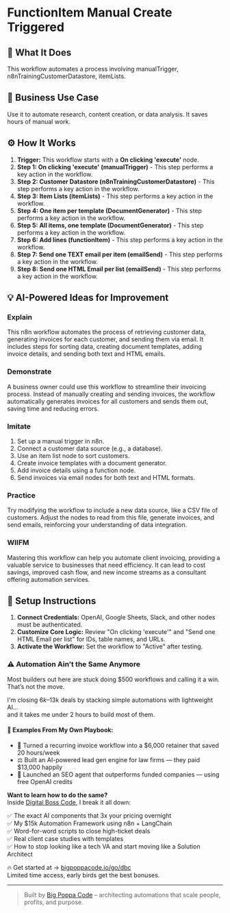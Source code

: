 # FunctionItem Manual Create Triggered

## 🚀 What It Does
This workflow automates a process involving manualTrigger, n8nTrainingCustomerDatastore, itemLists.

## 💼 Business Use Case
Use it to automate research, content creation, or data analysis. It saves hours of manual work.

## ⚙️ How It Works
1.  **Trigger:** This workflow starts with a **On clicking 'execute'** node.
2. **Step 1: On clicking 'execute' (manualTrigger)** - This step performs a key action in the workflow.
3. **Step 2: Customer Datastore (n8nTrainingCustomerDatastore)** - This step performs a key action in the workflow.
4. **Step 3: Item Lists (itemLists)** - This step performs a key action in the workflow.
5. **Step 4: One item per template (DocumentGenerator)** - This step performs a key action in the workflow.
6. **Step 5: All items, one template (DocumentGenerator)** - This step performs a key action in the workflow.
7. **Step 6: Add lines (functionItem)** - This step performs a key action in the workflow.
8. **Step 7: Send one TEXT email per item (emailSend)** - This step performs a key action in the workflow.
9. **Step 8: Send one HTML Email per list (emailSend)** - This step performs a key action in the workflow.

## 💡 AI-Powered Ideas for Improvement
### Explain
This n8n workflow automates the process of retrieving customer data, generating invoices for each customer, and sending them via email. It includes steps for sorting data, creating document templates, adding invoice details, and sending both text and HTML emails.

### Demonstrate
A business owner could use this workflow to streamline their invoicing process. Instead of manually creating and sending invoices, the workflow automatically generates invoices for all customers and sends them out, saving time and reducing errors.

### Imitate
1. Set up a manual trigger in n8n.
2. Connect a customer data source (e.g., a database).
3. Use an item list node to sort customers.
4. Create invoice templates with a document generator.
5. Add invoice details using a function node.
6. Send invoices via email nodes for both text and HTML formats.

### Practice
Try modifying the workflow to include a new data source, like a CSV file of customers. Adjust the nodes to read from this file, generate invoices, and send emails, reinforcing your understanding of data integration.

### WIIFM
Mastering this workflow can help you automate client invoicing, providing a valuable service to businesses that need efficiency. It can lead to cost savings, improved cash flow, and new income streams as a consultant offering automation services.

## 🔧 Setup Instructions
1. **Connect Credentials:** OpenAI, Google Sheets, Slack, and other nodes must be authenticated.
2. **Customize Core Logic:** Review "On clicking 'execute'" and "Send one HTML Email per list" for IDs, table names, and URLs.
3. **Activate the Workflow:** Set the workflow to "Active" after testing.

### ⚠️ Automation Ain’t the Same Anymore

Most builders out here are stuck doing $500 workflows and calling it a win.  
That’s not the move.  

I'm closing $6k–$13k deals by stacking simple automations with lightweight AI...  
and it takes me under 2 hours to build most of them.

#### 🧠 Examples From My Own Playbook:
- 🔁 Turned a recurring invoice workflow into a $6,000 retainer that saved 20 hours/week  
- ⚖️ Built an AI-powered lead gen engine for law firms — they paid $13,000 happily  
- 🚀 Launched an SEO agent that outperforms funded companies — using free OpenAI credits  

**Want to learn how to do the same?**  
Inside [Digital Boss Code](https://bigpoppacode.io/go/dbc), I break it all down:

✅ The exact AI components that 3x your pricing overnight  
✅ My $15k Automation Framework using n8n + LangChain  
✅ Word-for-word scripts to close high-ticket deals  
✅ Real client case studies with templates  
✅ How to stop looking like a tech VA and start moving like a Solution Architect  

🔥 Get started at → [bigpoppacode.io/go/dbc](https://bigpoppacode.io/go/dbc)  
Limited time access, early birds get the best bonuses.

---
> Built by [Big Poppa Code](https://bigpoppacode.io) – architecting automations that scale people, profits, and purpose.
